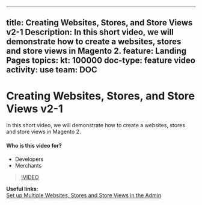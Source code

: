 
---
title: Creating Websites, Stores, and Store Views v2-1
Description: In this short video, we will demonstrate how to create a websites, stores and store views in Magento 2.
feature: Landing Pages
topics:
kt: 100000
doc-type: feature video
activity: use
team: DOC
---
# Creating Websites, Stores, and Store Views v2-1

In this short video, we will demonstrate how to create a websites, stores and store views in Magento 2.

#### Who is this video for?
* Developers
* Merchants

>[!VIDEO](https://video.tv.adobe.com/v/35787)

**Useful links:**
<br/>
[Set up Multiple Websites, Stores and Store Views in the Admin](https://devdocs.magento.com/guides/v2.4/config-guide/multi-site/ms_websites.html)

